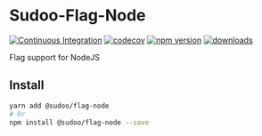 # Sudoo-Flag-Node

[![Continuous Integration](https://github.com/SudoDotDog/Sudoo-Flag-Node/actions/workflows/ci.yml/badge.svg)](https://github.com/SudoDotDog/Sudoo-Flag-Node/actions/workflows/ci.yml)
[![codecov](https://codecov.io/gh/SudoDotDog/Sudoo-Flag-Node/branch/main/graph/badge.svg)](https://codecov.io/gh/SudoDotDog/Sudoo-Flag-Node)
[![npm version](https://badge.fury.io/js/%40sudoo%2Fflag-node.svg)](https://www.npmjs.com/package/@sudoo/flag-node)
[![downloads](https://img.shields.io/npm/dm/@sudoo/flag-node.svg)](https://www.npmjs.com/package/@sudoo/flag-node)

Flag support for NodeJS

## Install

```sh
yarn add @sudoo/flag-node
# Or
npm install @sudoo/flag-node --save
```
